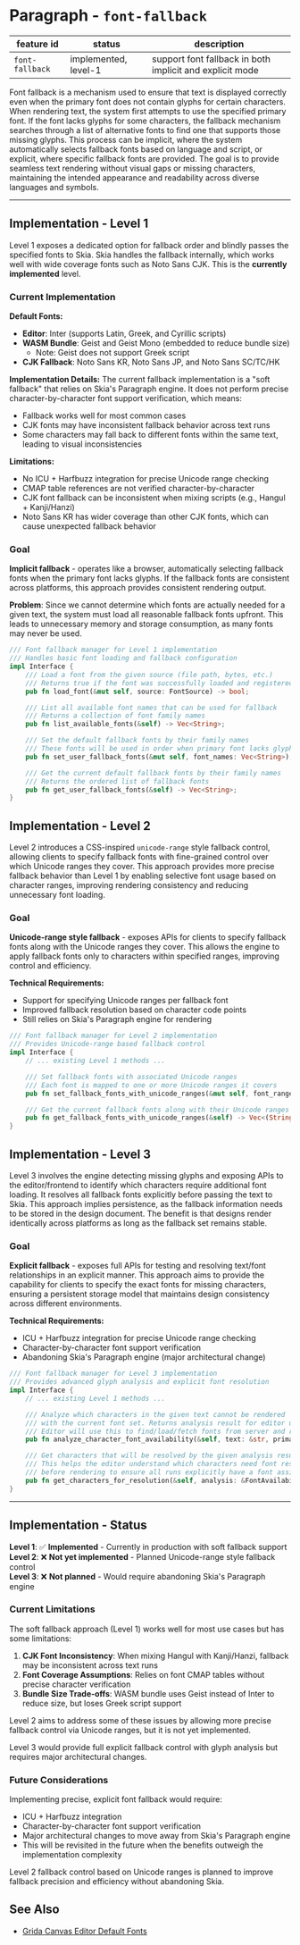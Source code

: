 # Paragraph - `font-fallback`

| feature id      | status               | description                                              |
| --------------- | -------------------- | -------------------------------------------------------- |
| `font-fallback` | implemented, level-1 | support font fallback in both implicit and explicit mode |

Font fallback is a mechanism used to ensure that text is displayed correctly even when the primary font does not contain glyphs for certain characters. When rendering text, the system first attempts to use the specified primary font. If the font lacks glyphs for some characters, the fallback mechanism searches through a list of alternative fonts to find one that supports those missing glyphs. This process can be implicit, where the system automatically selects fallback fonts based on language and script, or explicit, where specific fallback fonts are provided. The goal is to provide seamless text rendering without visual gaps or missing characters, maintaining the intended appearance and readability across diverse languages and symbols.

---

## Implementation - Level 1

Level 1 exposes a dedicated option for fallback order and blindly passes the specified fonts to Skia. Skia handles the fallback internally, which works well with wide coverage fonts such as Noto Sans CJK. This is the **currently implemented** level.

### Current Implementation

**Default Fonts:**

- **Editor**: Inter (supports Latin, Greek, and Cyrillic scripts)
- **WASM Bundle**: Geist and Geist Mono (embedded to reduce bundle size)
  - Note: Geist does not support Greek script
- **CJK Fallback**: Noto Sans KR, Noto Sans JP, and Noto Sans SC/TC/HK

**Implementation Details:**
The current fallback implementation is a "soft fallback" that relies on Skia's Paragraph engine. It does not perform precise character-by-character font support verification, which means:

- Fallback works well for most common cases
- CJK fonts may have inconsistent fallback behavior across text runs
- Some characters may fall back to different fonts within the same text, leading to visual inconsistencies

**Limitations:**

- No ICU + Harfbuzz integration for precise Unicode range checking
- CMAP table references are not verified character-by-character
- CJK font fallback can be inconsistent when mixing scripts (e.g., Hangul + Kanji/Hanzi)
- Noto Sans KR has wider coverage than other CJK fonts, which can cause unexpected fallback behavior

### Goal

**Implicit fallback** - operates like a browser, automatically selecting fallback fonts when the primary font lacks glyphs. If the fallback fonts are consistent across platforms, this approach provides consistent rendering output.

**Problem**: Since we cannot determine which fonts are actually needed for a given text, the system must load all reasonable fallback fonts upfront. This leads to unnecessary memory and storage consumption, as many fonts may never be used.

```rust
/// Font fallback manager for Level 1 implementation
/// Handles basic font loading and fallback configuration
impl Interface {
    /// Load a font from the given source (file path, bytes, etc.)
    /// Returns true if the font was successfully loaded and registered
    pub fn load_font(&mut self, source: FontSource) -> bool;

    /// List all available font names that can be used for fallback
    /// Returns a collection of font family names
    pub fn list_available_fonts(&self) -> Vec<String>;

    /// Set the default fallback fonts by their family names
    /// These fonts will be used in order when primary font lacks glyphs
    pub fn set_user_fallback_fonts(&mut self, font_names: Vec<String>);

    /// Get the current default fallback fonts by their family names
    /// Returns the ordered list of fallback fonts
    pub fn get_user_fallback_fonts(&self) -> Vec<String>;
}
```

## Implementation - Level 2

Level 2 introduces a CSS-inspired `unicode-range` style fallback control, allowing clients to specify fallback fonts with fine-grained control over which Unicode ranges they cover. This approach provides more precise fallback behavior than Level 1 by enabling selective font usage based on character ranges, improving rendering consistency and reducing unnecessary font loading.

### Goal

**Unicode-range style fallback** - exposes APIs for clients to specify fallback fonts along with the Unicode ranges they cover. This allows the engine to apply fallback fonts only to characters within specified ranges, improving control and efficiency.

**Technical Requirements:**

- Support for specifying Unicode ranges per fallback font
- Improved fallback resolution based on character code points
- Still relies on Skia's Paragraph engine for rendering

```rust
/// Font fallback manager for Level 2 implementation
/// Provides Unicode-range based fallback control
impl Interface {
    // ... existing Level 1 methods ...

    /// Set fallback fonts with associated Unicode ranges
    /// Each font is mapped to one or more Unicode ranges it covers
    pub fn set_fallback_fonts_with_unicode_ranges(&mut self, font_ranges: Vec<(String, Vec<UnicodeRange>)>);

    /// Get the current fallback fonts along with their Unicode ranges
    pub fn get_fallback_fonts_with_unicode_ranges(&self) -> Vec<(String, Vec<UnicodeRange>)>;
}
```

## Implementation - Level 3

Level 3 involves the engine detecting missing glyphs and exposing APIs to the editor/frontend to identify which characters require additional font loading. It resolves all fallback fonts explicitly before passing the text to Skia. This approach implies persistence, as the fallback information needs to be stored in the design document. The benefit is that designs render identically across platforms as long as the fallback set remains stable.

### Goal

**Explicit fallback** - exposes full APIs for testing and resolving text/font relationships in an explicit manner. This approach aims to provide the capability for clients to specify the exact fonts for missing characters, ensuring a persistent storage model that maintains design consistency across different environments.

**Technical Requirements:**

- ICU + Harfbuzz integration for precise Unicode range checking
- Character-by-character font support verification
- Abandoning Skia's Paragraph engine (major architectural change)

```rust
/// Font fallback manager for Level 3 implementation
/// Provides advanced glyph analysis and explicit font resolution
impl Interface {
    // ... existing Level 1 methods ...

    /// Analyze which characters in the given text cannot be rendered
    /// with the current font set. Returns analysis result for editor use.
    /// Editor will use this to find/load/fetch fonts from server and register them.
    pub fn analyze_character_font_availability(&self, text: &str, primary_font: &str) -> FontAvailabilityAnalysis;

    /// Get characters that will be resolved by the given analysis result
    /// This helps the editor understand which characters need font resolution
    /// before rendering to ensure all runs explicitly have a font assigned.
    pub fn get_characters_for_resolution(&self, analysis: &FontAvailabilityAnalysis) -> Vec<char>;
}
```

---

## Implementation - Status

**Level 1**: ✅ **Implemented** - Currently in production with soft fallback support  
**Level 2**: ❌ **Not yet implemented** - Planned Unicode-range style fallback control  
**Level 3**: ❌ **Not planned** - Would require abandoning Skia's Paragraph engine

### Current Limitations

The soft fallback approach (Level 1) works well for most use cases but has some limitations:

1. **CJK Font Inconsistency**: When mixing Hangul with Kanji/Hanzi, fallback may be inconsistent across text runs
2. **Font Coverage Assumptions**: Relies on font CMAP tables without precise character verification
3. **Bundle Size Trade-offs**: WASM bundle uses Geist instead of Inter to reduce size, but loses Greek script support

Level 2 aims to address some of these issues by allowing more precise fallback control via Unicode ranges, but it is not yet implemented.

Level 3 would provide full explicit fallback control with glyph analysis but requires major architectural changes.

### Future Considerations

Implementing precise, explicit font fallback would require:

- ICU + Harfbuzz integration
- Character-by-character font support verification
- Major architectural changes to move away from Skia's Paragraph engine
- This will be revisited in the future when the benefits outweigh the implementation complexity

Level 2 fallback control based on Unicode ranges is planned to improve fallback precision and efficiency without abandoning Skia.

## See Also

- [Grida Canvas Editor Default Fonts](../../editor/canvas-languages-and-fonts.md)
